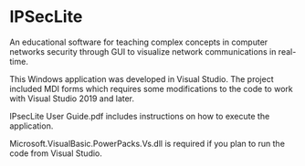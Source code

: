 # IPSecLite
An educational software for teaching complex concepts in computer networks security through GUI to visualize network communications in real-time.

This Windows application was developed in Visual Studio. The project included MDI forms which requires some modifications to the code to work with Visual Studio 2019 and later.

IPsecLite User Guide.pdf includes instructions on how to execute the application.

Microsoft.VisualBasic.PowerPacks.Vs.dll is required if you plan to run the code from Visual Studio.
